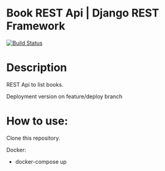 # Book REST Api | Django REST Framework
[![Build Status](https://travis-ci.org/adamkielar/book_api_stx.svg?branch=master)](https://travis-ci.org/adamkielar/book_api_stx)

# Description
REST Api to list books.

Deployment version on feature/deploy branch

# How to use:

Clone this repository.

Docker:
- docker-compose up
